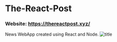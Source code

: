 # The-React-Post
### Website: https://thereactpost.xyz/
News WebApp created using React and Node. 
![title](https://i.imgur.com/fXgl9oo.png)
